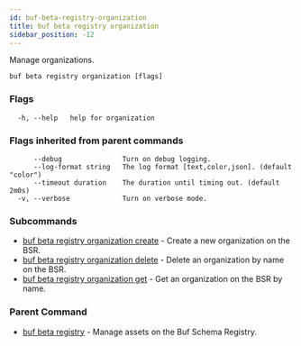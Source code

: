 ```yaml
---
id: buf-beta-registry-organization
title: buf beta registry organization
sidebar_position: -12
---
```

Manage organizations.

```
buf beta registry organization [flags]
```

### Flags

```
  -h, --help   help for organization
```

### Flags inherited from parent commands

```
      --debug               Turn on debug logging.
      --log-format string   The log format [text,color,json]. (default "color")
      --timeout duration    The duration until timing out. (default 2m0s)
  -v, --verbose             Turn on verbose mode.
```

### Subcommands

* [buf beta registry organization create](buf-beta-registry-organization-create.md)	 - Create a new organization on the BSR.
* [buf beta registry organization delete](buf-beta-registry-organization-delete.md)	 - Delete an organization by name on the BSR.
* [buf beta registry organization get](buf-beta-registry-organization-get.md)	 - Get an organization on the BSR by name.

### Parent Command

* [buf beta registry](buf-beta-registry.md)	 - Manage assets on the Buf Schema Registry.
